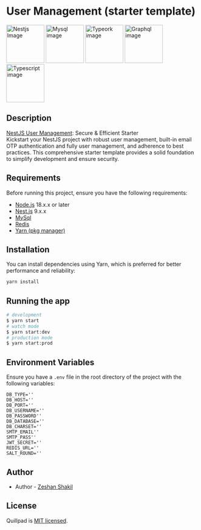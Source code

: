 
# User Management (starter template)


<a href="https://nestjs.com/" target="_blank"><img src="https://res.cloudinary.com/djvfnekle/image/upload/v1710009756/ph8a6wv0nrrps778fcco.png" width="100"  alt="Nestjs Image" /></a>
<a href="https://www.mysql.com/" target="_blank"><img src="https://res.cloudinary.com/djvfnekle/image/upload/v1710009755/xvwcprf2eohpc98dwjro.png" width="100"  alt="Mysql image" /></a>
<a href="https://www.typescriptlang.org/" target="_blank"><img src="https://avatars.githubusercontent.com/u/20165699?s=200&v=4" width="100"  alt="Typeork image" /></a>
<a href="https://graphql.org/" target="_blank"><img src="https://upload.wikimedia.org/wikipedia/commons/thumb/1/17/GraphQL_Logo.svg/1200px-GraphQL_Logo.svg.png" width="100"  alt="Graphql image" /></a>
<a href="https://typeorm.io/" target="_blank"><img src="https://res.cloudinary.com/djvfnekle/image/upload/v1710009761/otj7i99gcvkj6moeok54.png" width="100"  alt="Typescript image" /></a>


## Description

[NestJS User Management](https://github.com/nestjs-projects-pro/user-management): Secure & Efficient Starter <br>
Kickstart your NestJS project with robust user management, built-in email OTP authentication and fully user management, and adherence to best practices. This comprehensive starter template provides a solid foundation to simplify development and ensure security.


## Requirements
Before running this project, ensure you have the following requirements:
- <a href="http://nodejs.org" target="_blank">Node.js</a> 18.x.x or later
- <a href="https://nestjs.com/" target="_blank">Nest.js</a> 9.x.x
- <a href="https://www.mysql.com/" target="_blank">MySql</a>
- <a href="https://redis.io/" target="_blank">Redis</a>
- <a href="https://yarnpkg.com/" target="_blank">Yarn (pkg manager)</a>



## Installation
You can install dependencies using Yarn, which is preferred for better performance and reliability:
```bash
yarn install
```


## Running the app
```bash
# development
$ yarn start
# watch mode
$ yarn start:dev
# production mode
$ yarn start:prod
```



## Environment Variables
Ensure you have a `.env` file in the root directory of the project with the following variables:
```dotenv
DB_TYPE=''
DB_HOST=''
DB_PORT=''
DB_USERNAME=''
DB_PASSWORD''
DB_DATABASE=''
DB_CHARSET=''
SMTP_EMAIL''
SMTP_PASS''
JWT_SECRET=''
REDIS_URL=''
SALT_ROUND=''
```

## Author

- Author - [Zeshan Shakil](https://zeshan.team)

## License

Quillpad is [MIT licensed](LICENSE).
